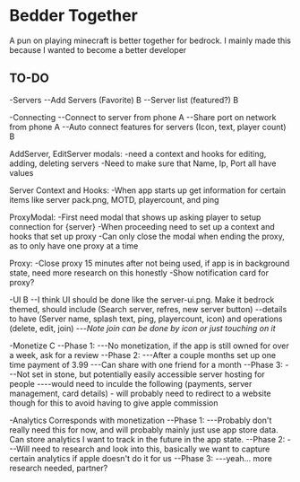 # Bedder Together
A pun on playing minecraft is better together for bedrock.
I mainly made this because I wanted to become a better developer

## TO-DO
-Servers
--Add Servers (Favorite)                                                B
--Server list (featured?)                                               B

-Connecting
--Connect to server from phone                                          A
--Share port on network from phone                                      A
--Auto connect features for servers (Icon, text, player count)          B

<!-- Notes to do for Servers and Connecting -->

AddServer, EditServer modals:
-need a context and hooks for editing, adding, deleting servers
-Need to make sure that Name, Ip, Port all have values

Server Context and Hooks:
-When app starts up get information for certain items like server pack.png, MOTD, playercount, and ping

ProxyModal:
-First need modal that shows up asking player to setup connection for {server}
-When proceeding need to set up a context and hooks that set up proxy
    -Can only close the modal when ending the proxy, as to only have one proxy at a time

Proxy:
-Close proxy 15 minutes after not being used, if app is in background state, need more research on this honestly
-Show notification card for proxy?





-UI                                                                     B
--I think UI should be done like the server-ui.png. Make it bedrock themed,
   should include (Search server, refres, new server button)
--details to have (Server name, splash text, ping, playercount, icon) and operations (delete, edit, join)
---*Note join can be done by icon or just touching on it*

-Monetize                                                               C
--Phase 1:
---No monetization, if the app is still owned for over a week, ask for a review
--Phase 2:
---After a couple months set up one time payment of 3.99
---Can share with one friend for a month
--Phase 3:
---Not set in stone, but potentially easily accessible server hosting for people
----would need to inculde the following (payments, server management, card details) - will probably need to redirect to 
    a website though for this to avoid having to give apple commission

-Analytics Corresponds with monetization
--Phase 1:
---Probably don't really need this for now, and will probably mainly just use app store data. Can store analytics I want to track in the future in the app state.
--Phase 2:
---Will need to research and look into this, basically we want to capture certain analytics if apple doesn't do it for us
--Phase 3:
---yeah... more research needed, partner?



